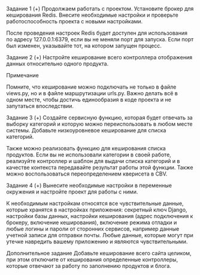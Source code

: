Задание 1 (+)
Продолжаем работать с проектом. Установите брокер для кеширования Redis. Внесите необходимые настройки и проверьте работоспособность проекта с новыми настройками.

После проведения настроек Redis будет доступен для использования по адресу 127.0.0.1:6379, если вы не меняли порт для запуска. Если порт был изменен, указывайте тот, на котором запущен процесс.

Задание 2 (+)
Настройте кеширование всего контроллера отображения данных относительно одного продукта.

Примечание

Помните, что кеширование можно подключать не только в файле views.py, но и в файле маршрутизации urls.py. Важно делать всё в одном месте, чтобы достичь единообразия в коде проекта и не запутаться впоследствии.

Задание 3 (+)
Создайте сервисную функцию, которая будет отвечать за выборку категорий и которую можно переиспользовать в любом месте системы. Добавьте низкоуровневое кеширование для списка категорий.

Также можно реализовать функцию для кеширования списка продуктов. Если вы не использовали категории в своей работе, реализуйте контроллер и шаблон для выдачи списка категорий и в качестве контекста передавайте результат работы этой функции. Также можно воспользоваться переопределением кверисета в CBV.

Задание 4 (+)
Вынесите необходимые настройки в переменные окружения и настройте проект для работы с ними.

К необходимым настройкам относятся все чувствительные данные, которые хранятся в настройках приложения: секретный ключ Django, настройки базы данных, настройки кеширования (адрес подключения к брокеру, включение кеширования), включение режима отладки и любые логины и пароли от сторонних сервисов, например данные учетной записи для отправки почты. Любые данные, которые могут при утечке навредить вашему приложению и являются чувствительными.

Дополнительное задание
Добавьте кеширование всего сайта целиком, при этом отключите от кеширования определенные контроллеры, которые отвечают за работу по заполнению продуктов и блога.